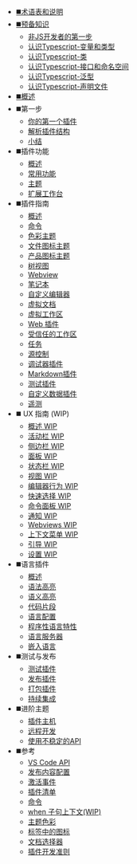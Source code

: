 * [◼️术语表和说明](/)
* [◼️预备知识](/)
    * [非JS开发者的第一步](/preknowledge/first-step.md)
    * [认识Typescript-变量和类型](/preknowledge/variable-and-type.md)
    * [认识Typescript-类](/preknowledge/class.md)
    * [认识Typescript-接口和命名空间](/preknowledge/interface-and-namespace.md)
    * [认识Typescript-泛型](/preknowledge/generics.md)
    * [认识Typescript-声明文件](/preknowledge/declaration-files.md)
* [◼️概述](/api/README)
* ◼️第一步
    * [你的第一个插件](/get-started/your-first-extension.md)
    * [解析插件结构](/get-started/extension-anatomy.md)
    * [小结](/get-started/wrapping-up.md)
* ◼️插件功能
    * [概述](/extension-capabilities/README.md)
    * [常用功能](/extension-capabilities/common-capabilities.md)
    * [主题](/extension-capabilities/theming.md)
    * [扩展工作台](/extension-capabilities/extending-workbench.md)
* ◼️插件指南
    * [概述](/extension-guides/README.md)
    * [命令](/extension-guides/command.md)
    * [色彩主题](/extension-guides/color-theme.md)
    * [文件图标主题](/extension-guides/file-icon-theme.md)
    * [产品图标主题](/extension-guides/product-icon-theme.md)
    * [树视图](/extension-guides/tree-view.md)
    * [Webview](/extension-guides/webview.md)
    * [笔记本](/extension-guides/notebook.md)
    * [自定义编辑器](/extension-guides/custom-editors.md)
    * [虚拟文档](/extension-guides/virtual-documents.md)
    * [虚拟工作区](/extension-guides/virtual-workspaces.md)
    * [Web 插件](/extension-guides/web-extensions.md)
    * [受信任的工作区](/extension-guides/virtual-documents.md)
    * [任务](/extension-guides/task-provider.md)
    * [源控制](/extension-guides/scm-provider.md)
    * [调试器插件](/extension-guides/debugger-extension.md)
    * [Markdown插件](/extension-guides/markdown-extension.md)
    * [测试插件](/extension-guides/testing.md)
    * [自定义数据插件](/extension-guides/custom-data-extension.md)
    * [遥测](/extension-guides/telemetry.md)
* ◼️ UX 指南 (WIP)
  * [概述 WIP](/ux-guidelines/README.md)
  * [活动栏 WIP]()
  * [侧边栏 WIP]()
  * [面板 WIP]()
  * [状态栏 WIP]()
  * [视图 WIP]()
  * [编辑器行为 WIP]()
  * [快速选择 WIP]()
  * [命令面板 WIP]()
  * [通知 WIP]()
  * [Webviews WIP]()
  * [上下文菜单 WIP]()
  * [引导 WIP]()
  * [设置 WIP]()
* ◼️语言插件
    * [概述](/language-extensions/)
    * [语法高亮](/language-extensions/syntax-highlight-guide.md)
    * [语义高亮](/language-extensions/semantic-highlight-guide.md)
    * [代码片段](/language-extensions/snippet-guide.md)
    * [语言配置](/language-extensions/language-configuration-guide.md)
    * [程序性语言特性](/language-extensions/programmatic-language-features.md)
    * [语言服务器](/language-extensions/language-server-extension-guide.md)
    * [嵌入语言](/language-extensions/embedded-languages.md)
* ◼️测试与发布
    * [测试插件](/working-with-extensions/testing-extension.md)
    * [发布插件](/working-with-extensions/publish-extension.md)
    * [打包插件](/working-with-extensions/bundling-extension.md)
    * [持续集成](/working-with-extensions/continuous-integration.md)
* ◼️进阶主题
    * [插件主机](/advanced-topics/extension-host.md)
    * [远程开发](/advanced-topics/remote-extensions.md)
    * [使用不稳定的API](/advanced-topics/using-proposed-api.md)
* ️️◼️参考
    * [VS Code API](/references/vscode-api.md)
    * [发布内容配置](/references/contribution-points.md)
    * [激活事件](/references/activation-events.md)
    * [插件清单](/references/extension-manifest.md)
    * [命令](/references/commands.md)
    * [when 子句上下文(WIP)](/references/when-clause-contexts.md)
    * [主题色彩](/references/theme-color.md)
    * [标签中的图标](/references/icons-in-labels.md)
    * [文档选择器](/references/document-selector.md)
    * [插件开发准则](/references/extension-guidelines.md)
<!-- * ◼️快速入门 -->